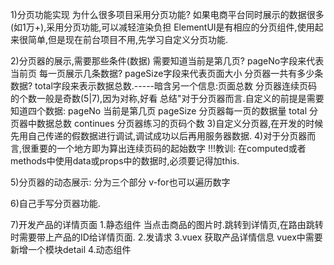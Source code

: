 1)分页功能实现
为什么很多项目采用分页功能? 如果电商平台同时展示的数据很多(如1万+),采用分页功能,可以减轻渲染负担
ElementUI是有相应的分页组件,使用起来很简单,但是现在前台项目不用,先学习自定义分页功能.

2)分页器的展示,需要那些条件(数据)
    需要知道当前是第几页? pageNo字段来代表当前页
    每一页展示几条数据? pageSize字段来代表页面大小
    分页器一共有多少条数据? total字段来表示数据总数.-----暗含另一个信息:页面总数
    分页器连续页码的个数一般是奇数(5|7),因为对称,好看
总结"对于分页器而言.自定义的前提是需要知道四个数据:
    pageNo  当前是第几页
    pageSize    分页器每一页的数据量
    total   分页器中数据总数
    continues   分页器练习的页码个数
3)自定义分页器,在开发的时候先用自己传递的假数据进行调试,调试成功以后再用服务器数据.
4)对于分页器而言,很重要的一个地方即为算出连续页码的起始数字
!!!教训: 在computed或者methods中使用data或props中的数据时,必须要记得加this. 

5)分页器的动态展示: 分为三个部分
v-for也可以遍历数字

6)自己手写分页器功能.

7)开发产品的详情页面
    1.静态组件
    当点击商品的图片时.跳转到详情页,在路由跳转时需要带上产品的ID给详情页面.
    2.发请求
    3.vuex
        获取产品详情信息
        vuex中需要新增一个模块detail
    4.动态组件
